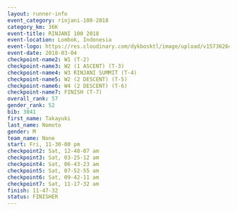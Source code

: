 ```yaml
---
layout: runner-info 
event_category: rinjani-100-2018 
category_km: 36K 
event-title: RINJANI 100 2018 
event-location: Lombok, Indonesia 
event-logo: https://res.cloudinary.com/dykbosktl/image/upload/v1573626435/Logo/Rinjani_eoufbh.png 
event-date: 2018-03-04 
checkpoint-name2: W1 (T-2) 
checkpoint-name3: W2 (1 ASCENT) (T-3) 
checkpoint-name4: W3 RINJANI SUMMIT (T-4) 
checkpoint-name5: W2 (2 DESCENT) (T-5) 
checkpoint-name6: W4 (2 DESCENT) (T-6) 
checkpoint-name7: FINISH (T-7) 
overall_rank: 57
gender_rank: 52
bib: 3041
first_name: Takayuki
last_name: Nomoto
gender: M
team_name: None
start: Fri, 11-30-00 pm
checkpoint2: Sat, 12-48-07 am
checkpoint3: Sat, 03-25-12 am
checkpoint4: Sat, 06-43-23 am
checkpoint5: Sat, 07-52-55 am
checkpoint6: Sat, 09-42-11 am
checkpoint7: Sat, 11-17-32 am
finish: 11-47-32
status: FINISHER
---
```

